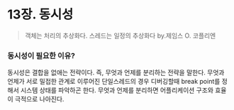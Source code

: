 # 13장. 동시성

> 객체는 처리의 추상화다. 스레드는 일정의 추상화다 by.제임스 O. 코플리엔

### 동시성이 필요한 이유?
동시성은 결합을 없애는 전략이다. 즉, 무엇과 언제를 분리하는 전략을 말한다.
무엇과 언제가 서로 밀접한 관계로 이루어진 단일스레드의 경우 디버깅할때 break point를 정해서 시스템 상태를 파악하곤 한다.
무엇과 언제를 분리하면 어플리케이션 구조와 효율이 극적으로 나아진다.

